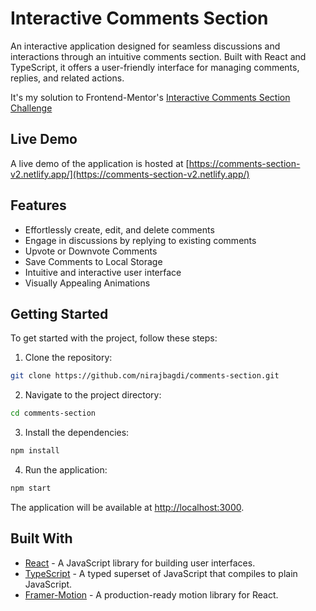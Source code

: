 # Interactive Comments Section

An interactive application designed for seamless discussions and interactions through an intuitive comments section. Built with React and TypeScript, it offers a user-friendly interface for managing comments, replies, and related actions.

It's my solution to Frontend-Mentor's [Interactive Comments Section Challenge](https://www.frontendmentor.io/challenges/interactive-comments-section-iG1RugEG9)

## Live Demo

A live demo of the application is hosted at [https://comments-section-v2.netlify.app/](https://comments-section-v2.netlify.app/)

## Features

-   Effortlessly create, edit, and delete comments
-   Engage in discussions by replying to existing comments
-   Upvote or Downvote Comments
-   Save Comments to Local Storage
-   Intuitive and interactive user interface
-   Visually Appealing Animations

## Getting Started

To get started with the project, follow these steps:

1.  Clone the repository:

```sh
git clone https://github.com/nirajbagdi/comments-section.git
```

2.  Navigate to the project directory:

```sh
cd comments-section
```

3.  Install the dependencies:

```sh
npm install
```

4.  Run the application:

```sh
npm start
```

The application will be available at [http://localhost:3000](http://localhost:3000/).

## Built With

-   [React](https://reactjs.org/) - A JavaScript library for building user interfaces.
-   [TypeScript](https://www.typescriptlang.org/) - A typed superset of JavaScript that compiles to plain JavaScript.
-   [Framer-Motion](https://www.npmjs.com/package/framer-motion) - A production-ready motion library for React.
